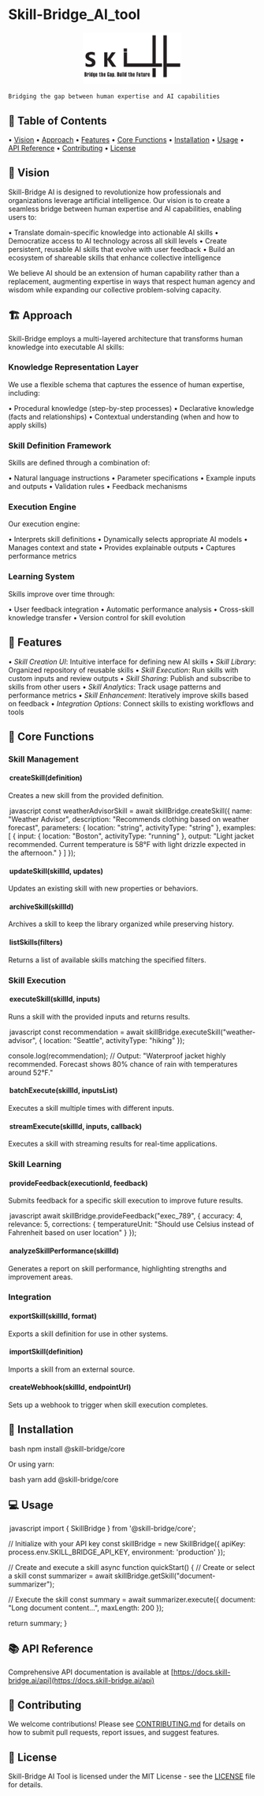 # Skill-Bridge_AI_tool

<p align="center">
  <img src="assets/logo.png" alt="Skill-Bridge Logo" width="200"/>
</p>

	⁠Bridging the gap between human expertise and AI capabilities

## 📖 Table of Contents

•⁠  ⁠[Vision](#vision)
•⁠  ⁠[Approach](#approach)
•⁠  ⁠[Features](#features)
•⁠  ⁠[Core Functions](#core-functions)
•⁠  ⁠[Installation](#installation)
•⁠  ⁠[Usage](#usage)
•⁠  ⁠[API Reference](#api-reference)
•⁠  ⁠[Contributing](#contributing)
•⁠  ⁠[License](#license)

## 🔭 Vision

Skill-Bridge AI is designed to revolutionize how professionals and organizations leverage artificial intelligence. Our vision is to create a seamless bridge between human expertise and AI capabilities, enabling users to:

•⁠  ⁠Translate domain-specific knowledge into actionable AI skills
•⁠  ⁠Democratize access to AI technology across all skill levels
•⁠  ⁠Create persistent, reusable AI skills that evolve with user feedback
•⁠  ⁠Build an ecosystem of shareable skills that enhance collective intelligence

We believe AI should be an extension of human capability rather than a replacement, augmenting expertise in ways that respect human agency and wisdom while expanding our collective problem-solving capacity.

## 🏗️ Approach

Skill-Bridge employs a multi-layered architecture that transforms human knowledge into executable AI skills:

### Knowledge Representation Layer

We use a flexible schema that captures the essence of human expertise, including:

•⁠  ⁠Procedural knowledge (step-by-step processes)
•⁠  ⁠Declarative knowledge (facts and relationships)
•⁠  ⁠Contextual understanding (when and how to apply skills)

### Skill Definition Framework

Skills are defined through a combination of:

•⁠  ⁠Natural language instructions
•⁠  ⁠Parameter specifications
•⁠  ⁠Example inputs and outputs
•⁠  ⁠Validation rules
•⁠  ⁠Feedback mechanisms

### Execution Engine

Our execution engine:

•⁠  ⁠Interprets skill definitions
•⁠  ⁠Dynamically selects appropriate AI models
•⁠  ⁠Manages context and state
•⁠  ⁠Provides explainable outputs
•⁠  ⁠Captures performance metrics

### Learning System

Skills improve over time through:

•⁠  ⁠User feedback integration
•⁠  ⁠Automatic performance analysis
•⁠  ⁠Cross-skill knowledge transfer
•⁠  ⁠Version control for skill evolution

## 🌟 Features

•⁠  ⁠*Skill Creation UI*: Intuitive interface for defining new AI skills
•⁠  ⁠*Skill Library*: Organized repository of reusable skills
•⁠  ⁠*Skill Execution*: Run skills with custom inputs and review outputs
•⁠  ⁠*Skill Sharing*: Publish and subscribe to skills from other users
•⁠  ⁠*Skill Analytics*: Track usage patterns and performance metrics
•⁠  ⁠*Skill Enhancement*: Iteratively improve skills based on feedback
•⁠  ⁠*Integration Options*: Connect skills to existing workflows and tools

## 🧠 Core Functions

### Skill Management

#### ⁠ createSkill(definition) ⁠

Creates a new skill from the provided definition.

⁠ javascript
const weatherAdvisorSkill = await skillBridge.createSkill({
  name: "Weather Advisor",
  description: "Recommends clothing based on weather forecast",
  parameters: {
    location: "string",
    activityType: "string"
  },
  examples: [
    {
      input: { location: "Boston", activityType: "running" },
      output: "Light jacket recommended. Current temperature is 58°F with light drizzle expected in the afternoon."
    }
  ]
});
 ⁠

#### ⁠ updateSkill(skillId, updates) ⁠

Updates an existing skill with new properties or behaviors.

#### ⁠ archiveSkill(skillId) ⁠

Archives a skill to keep the library organized while preserving history.

#### ⁠ listSkills(filters) ⁠

Returns a list of available skills matching the specified filters.

### Skill Execution

#### ⁠ executeSkill(skillId, inputs) ⁠

Runs a skill with the provided inputs and returns results.

⁠ javascript
const recommendation = await skillBridge.executeSkill("weather-advisor", {
  location: "Seattle",
  activityType: "hiking"
});

console.log(recommendation);
// Output: "Waterproof jacket highly recommended. Forecast shows 80% chance of rain with temperatures around 52°F."
 ⁠

#### ⁠ batchExecute(skillId, inputsList) ⁠

Executes a skill multiple times with different inputs.

#### ⁠ streamExecute(skillId, inputs, callback) ⁠

Executes a skill with streaming results for real-time applications.

### Skill Learning

#### ⁠ provideFeedback(executionId, feedback) ⁠

Submits feedback for a specific skill execution to improve future results.

⁠ javascript
await skillBridge.provideFeedback("exec_789", {
  accuracy: 4,
  relevance: 5,
  corrections: {
    temperatureUnit: "Should use Celsius instead of Fahrenheit based on user location"
  }
});
 ⁠

#### ⁠ analyzeSkillPerformance(skillId) ⁠

Generates a report on skill performance, highlighting strengths and improvement areas.

### Integration

#### ⁠ exportSkill(skillId, format) ⁠

Exports a skill definition for use in other systems.

#### ⁠ importSkill(definition) ⁠

Imports a skill from an external source.

#### ⁠ createWebhook(skillId, endpointUrl) ⁠

Sets up a webhook to trigger when skill execution completes.

## 🚀 Installation

⁠ bash
npm install @skill-bridge/core
 ⁠

Or using yarn:

⁠ bash
yarn add @skill-bridge/core
 ⁠

## 💻 Usage

⁠ javascript
import { SkillBridge } from '@skill-bridge/core';

// Initialize with your API key
const skillBridge = new SkillBridge({
  apiKey: process.env.SKILL_BRIDGE_API_KEY,
  environment: 'production'
});

// Create and execute a skill
async function quickStart() {
  // Create or select a skill
  const summarizer = await skillBridge.getSkill("document-summarizer");
  
  // Execute the skill
  const summary = await summarizer.execute({
    document: "Long document content...",
    maxLength: 200
  });
  
  return summary;
}
 ⁠

## 📚 API Reference

Comprehensive API documentation is available at [https://docs.skill-bridge.ai/api](https://docs.skill-bridge.ai/api)

## 🤝 Contributing

We welcome contributions! Please see [CONTRIBUTING.md](CONTRIBUTING.md) for details on how to submit pull requests, report issues, and suggest features.

## 📄 License

Skill-Bridge AI Tool is licensed under the MIT License - see the [LICENSE](LICENSE) file for details.
